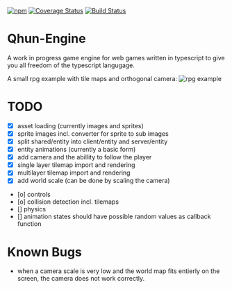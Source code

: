 [![npm](https://img.shields.io/npm/l/express.svg)]()
[![Coverage Status](https://coveralls.io/repos/github/wartoshika/qhun-engine/badge.svg?branch=master)](https://coveralls.io/github/wartoshika/qhun-engine?branch={REPO-NAME})
[![Build Status](https://travis-ci.org/wartoshika/qhun-engine.svg?branch={REPO-NAME})](https://travis-ci.org/wartoshika/qhun-engine)

Qhun-Engine
===========

A work in progress game engine for web games written in typescript to give you all freedom of the typescript langugage.

A small rpg example with tile maps and orthogonal camera:
![rpg example](http://i.imgur.com/kIVlvxs.gif)


TODO
===========
- [x] asset loading (currently images and sprites)
- [x] sprite images incl. converter for sprite to sub images
- [x] split shared/entity into client/entity and server/entity
- [x] entity animations (currently a basic form)
- [x] add camera and the abillity to follow the player
- [x] single layer tilemap import and rendering
- [x] multilayer tilemap import and rendering
- [x] add world scale (can be done by scaling the camera)
- [o] controls
- [o] collision detection incl. tilemaps
- [] physics
- [] animation states should have possible random values as callback function


Known Bugs
===========
- when a camera scale is very low and the world map fits entierly on the screen, the camera does not work correctly.
